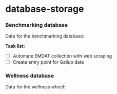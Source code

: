 # database-storage

### Benchmarking database

Data for the benchmarking database:

<b>Task list:</b>
- [ ] Automate EMDAT collection with web scraping
- [ ] Create entry point for Gallup data

### Wellness database

Data for the wellness wheel:
